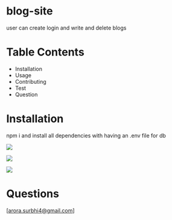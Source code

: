 # blog-site


user can create login and write and delete blogs 

# Table Contents
* Installation
* Usage
* Contributing
* Test
* Question

# Installation 
npm i and install all dependencies with having an .env file for db 

![](..%5Cblog1.JPG)

![](..%5Cblog2.JPG)

![](..%5Cblog%203.JPG)

# Questions
[arora.surbhi4@gmail.com]